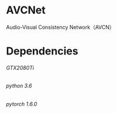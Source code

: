 # AVCNet
Audio-Visual Consistency Network（AVCN）
# Dependencies
###### GTX2080Ti
###### python 3.6
###### pytorch 1.6.0
